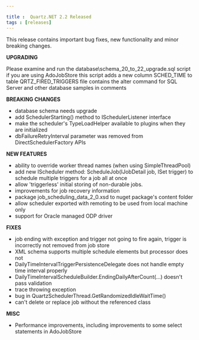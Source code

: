 ```yaml
---

title :  Quartz.NET 2.2 Released
tags : [releases]
---
```


This release contains important bug fixes, new functionality and minor breaking changes.

__UPGRADING__

Please examine and run the database\schema_20_to_22_upgrade.sql script if you are using AdoJobStore
this script adds a new column SCHED_TIME to table QRTZ_FIRED_TRIGGERS
file contains the alter command for SQL Server and other database samples in comments

__BREAKING CHANGES__

* database schema needs upgrade
* add SchedulerStarting() method to ISchedulerListener interface
* make the scheduler's TypeLoadHelper available to plugins when they are initialized
* dbFailureRetryInterval parameter was removed from DirectSchedulerFactory APIs

__NEW FEATURES__

* ability to override worker thread names (when using SimpleThreadPool)
* add new IScheduler method: ScheduleJob(IJobDetail job, ISet trigger) to schedule multiple triggers for a job all at once
* allow 'triggerless' initial storing of non-durable jobs.
* improvements for job recovery information
* package job_scheduling_data_2_0.xsd to nuget package's content folder
* allow scheduler exported with remoting to be used from local machine only
* support for Oracle managed ODP driver

__FIXES__

* job ending with exception and trigger not going to fire again, trigger is incorrectly not removed from job store
* XML schema supports multiple schedule elements but processor does not
* DailyTimeIntervalTriggerPersistenceDelegate does not handle empty time interval properly
* DailyTimeIntervalScheduleBuilder.EndingDailyAfterCount(...) doesn't pass validation
* trace throwing exception
* bug in QuartzSchedulerThread.GetRandomizedIdleWaitTime()
* can't delete or replace job without the referenced class

__MISC__

* Performance improvements, including improvements to some select statements in AdoJobStore

<Download />
